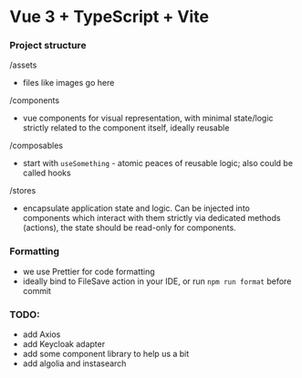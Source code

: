 # Vue 3 + TypeScript + Vite

### Project structure

/assets

- files like images go here

/components

- vue components for visual representation, with minimal state/logic strictly related to the component itself, ideally
  reusable

/composables

- start with `useSomething` - atomic peaces of reusable logic; also could be called hooks

/stores

- encapsulate application state and logic. Can be injected into components which interact with them strictly via
  dedicated methods (actions), the state should be read-only for components.

### Formatting

- we use Prettier for code formatting
- ideally bind to FileSave action in your IDE, or run `npm run format` before commit

### TODO:

- add Axios
- add Keycloak adapter
- add some component library to help us a bit
- add algolia and instasearch
